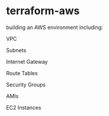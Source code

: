 # terraform-aws
building an AWS environment including:



VPC

Subnets

Internet Gateway

Route Tables

Security Groups

AMIs

EC2 Instances
